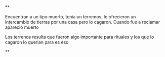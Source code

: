 **

Encuentran a un tipo muerto, tenia un terremos, le ofrecieron un intercambio de tierras por una casa pero lo cagaron. Cuando fue a reclamar apareció muerto

Los terrenos resulta que fueron algo importante para rituales y los que lo cagaron lo querian para es eso

**